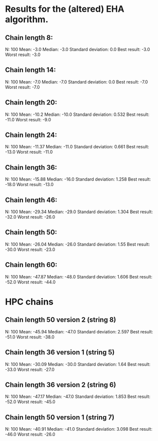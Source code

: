 # Results for the (altered) EHA algorithm.

## Chain length 8:
N: 100
Mean: -3.0
Median: -3.0
Standard deviation: 0.0
Best result: -3.0
Worst result: -3.0

## Chain length 14:
N: 100
Mean: -7.0
Median: -7.0
Standard deviation: 0.0
Best result: -7.0
Worst result: -7.0

## Chain length 20:
N: 100
Mean: -10.2
Median: -10.0
Standard deviation: 0.532
Best result: -11.0
Worst result: -9.0

## Chain length 24:
N: 100
Mean: -11.37
Median: -11.0
Standard deviation: 0.661
Best result: -13.0
Worst result: -11.0

## Chain length 36:
N: 100
Mean: -15.88
Median: -16.0
Standard deviation: 1.258
Best result: -18.0
Worst result: -13.0

## Chain length 46:
N: 100
Mean: -29.34
Median: -29.0
Standard deviation: 1.304
Best result: -32.0
Worst result: -26.0

## Chain length 50:
N: 100
Mean: -26.04
Median: -26.0
Standard deviation: 1.55
Best result: -30.0
Worst result: -23.0

## Chain length 60:
N: 100
Mean: -47.87
Median: -48.0
Standard deviation: 1.606
Best result: -52.0
Worst result: -44.0


# HPC chains

## Chain length 50 version 2 (string 8)
N: 100
Mean: -45.94
Median: -47.0
Standard deviation: 2.597
Best result: -51.0
Worst result: -38.0

## Chain length 36 version 1 (string 5)
N: 100
Mean: -30.09
Median: -30.0
Standard deviation: 1.64
Best result: -33.0
Worst result: -27.0

## Chain length 36 version 2 (string 6)
N: 100
Mean: -47.17
Median: -47.0
Standard deviation: 1.853
Best result: -52.0
Worst result: -45.0

## Chain length 50 version 1 (string 7)
N: 100
Mean: -40.91
Median: -41.0
Standard deviation: 3.098
Best result: -46.0
Worst result: -26.0